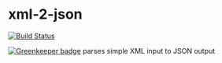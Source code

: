 # xml-2-json

[![Build Status](https://travis-ci.org/intel-hpdd/xml-2-json.svg?branch=master)](https://travis-ci.org/intel-hpdd/xml-2-json)


[![Greenkeeper badge](https://badges.greenkeeper.io/intel-hpdd/xml-2-json.svg)](https://greenkeeper.io/)
parses simple XML input to JSON output
